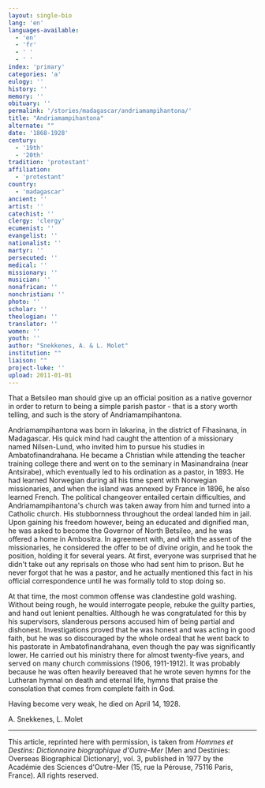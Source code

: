 ```yaml
---
layout: single-bio
lang: 'en'
languages-available:
  - 'en'
  - 'fr'
  - ' '
  - ' '
index: 'primary'
categories: 'a'
eulogy: ''
history: ''
memory: ''
obituary: ''
permalink: '/stories/madagascar/andriamampihantona/'
title: "Andriamampihantona"
alternate: ""
date: '1868-1928'
century:
  - '19th'
  - '20th'
tradition: 'protestant'
affiliation:
  - 'protestant'
country:
  - 'madagascar'
ancient: ''
artist: ''
catechist: ''
clergy: 'clergy'
ecumenist: ''
evangelist: ''
nationalist: ''
martyr: ''
persecuted: ''
medical: ''
missionary: ''
musician: ''
nonafrican: ''
nonchristian: ''
photo: ''
scholar: ''
theologian: ''
translator: ''
women: ''
youth: ''
author: "Snekkenes, A. & L. Molet"
institution: ""
liaison: ""
project-luke: ''
upload: 2011-01-01
---
```




That a Betsileo man should give up an official position as a native governor in order to return to being a simple parish pastor - that is a story worth telling, and such is the story of Andriamampihantona.

Andriamampihantona was born in Iakarina, in the district of Fihasinana, in Madagascar. His quick mind had caught the attention of a missionary named Nilsen-Lund, who invited him to pursue his studies in Ambatofinandrahana. He became a Christian while attending the teacher training college there and went on to the seminary in Masinandraina (near Antsirabe), which eventually led to his ordination as a pastor, in 1893. He had learned Norwegian during all his time spent with Norwegian missionaries, and when the island was annexed by France in 1896, he also learned French. The political changeover entailed certain difficulties, and Andriamampihantona's church was taken away from him and turned into a Catholic church. His stubbornness throughout the ordeal landed him in jail. Upon gaining his freedom however, being an educated and dignified man, he was asked to become the Governor of North Betsileo, and he was offered a home in Ambositra. In agreement with, and with the assent of the missionaries, he considered the offer to be of divine origin, and he took the position, holding it for several years. At first, everyone was surprised that he didn't take out any reprisals on those who had sent him to prison. But he never forgot that he was a pastor, and he actually mentioned this fact in his official correspondence until he was formally told to stop doing so.

At that time, the most common offense was clandestine gold washing. Without being rough, he would interrogate people, rebuke the guilty parties, and hand out lenient penalties. Although he was congratulated for this by his supervisors, slanderous persons accused him of being partial and dishonest. Investigations proved that he was honest and was acting in good faith, but he was so discouraged by the whole ordeal that he went back to his pastorate in Ambatofinandrahana, even though the pay was significantly lower. He carried out his ministry there for almost twenty-five years, and served on many church commissions (1906, 1911-1912). It was probably because he was often heavily bereaved that he wrote seven hymns for the Lutheran hymnal on death and eternal life, hymns that praise the consolation that comes from complete faith in God.

Having become very weak, he died on April 14, 1928.

A. Snekkenes, L. Molet

---

This article, reprinted here with permission, is taken from *Hommes et Destins: Dictionnaire biographique d'Outre-Mer* [Men and Destinies: Overseas Biographical Dictionary], vol. 3, published in 1977 by the Académie des Sciences d'Outre-Mer (15, rue la Pérouse, 75116 Paris, France). All rights reserved.
